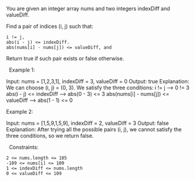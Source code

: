 You are given an integer array nums and two integers indexDiff and valueDiff.

Find a pair of indices (i, j) such that:


	i != j,
	abs(i - j) <= indexDiff.
	abs(nums[i] - nums[j]) <= valueDiff, and


Return true if such pair exists or false otherwise.

 
Example 1:

Input: nums = [1,2,3,1], indexDiff = 3, valueDiff = 0
Output: true
Explanation: We can choose (i, j) = (0, 3).
We satisfy the three conditions:
i != j --> 0 != 3
abs(i - j) <= indexDiff --> abs(0 - 3) <= 3
abs(nums[i] - nums[j]) <= valueDiff --> abs(1 - 1) <= 0


Example 2:

Input: nums = [1,5,9,1,5,9], indexDiff = 2, valueDiff = 3
Output: false
Explanation: After trying all the possible pairs (i, j), we cannot satisfy the three conditions, so we return false.


 
Constraints:


	2 <= nums.length <= 105
	-109 <= nums[i] <= 109
	1 <= indexDiff <= nums.length
	0 <= valueDiff <= 109


